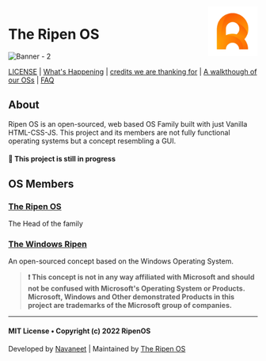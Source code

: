 <img align="right" width="100" height="100" src="Assets/ripenOs.png">

# The Ripen OS 

![Banner - 2](https://user-images.githubusercontent.com/120778877/209421296-1af41921-fb46-4895-8dac-9746d4655e71.png)

 [LICENSE](LICENSE) | [What's Happening](Changelog.md) | [credits we are thanking for](Credits.md) | [A walkthough of our OSs](Gallery.md) | [FAQ](questions.md)

## About
 Ripen OS is an open-sourced, web based OS Family built with just Vanilla HTML-CSS-JS. This project and its members are not fully functional operating systems but a concept resembling a GUI. 
 #### 🚧 This project is still in progress
 
## OS Members
### [The Ripen OS](https://ripenos.github.io/)
The Head of the family
  
### [The Windows Ripen](https://ripenos.github.io/WinRipen)
An open-sourced concept based on the Windows Operating System.
 > **❗ This concept is not in any way affiliated with Microsoft and should not be confused with Microsoft's Operating System or Products. Microsoft, Windows and Other demonstrated Products in this project are trademarks of the Microsoft group of companies.**

<hr>

#### MIT License • Copyright (c) 2022 RipenOS
Developed by [Navaneet](https://github.com/navaneet239) | Maintained by [The Ripen OS](https://github.com/ripenos)

